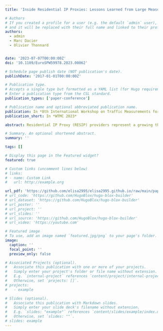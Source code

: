 ```yaml
---
title: 'Inside Residential IP Proxies: Lessons Learned from Large Measurement Campaigns'

# Authors
# If you created a profile for a user (e.g. the default `admin` user), write the username (folder name) here
# and it will be replaced with their full name and linked to their profile.
authors:
  - admin
  - Marc Dacier
  - Olivier Thonnard


date: '2023-07-07T00:00:00Z'
doi: '10.1109/EuroSPW59978.2023.00062'

# Schedule page publish date (NOT publication's date).
publishDate: '2017-01-01T00:00:00Z'

# Publication type.
# Accepts a single type but formatted as a YAML list (for Hugo requirements).
# Enter a publication type from the CSL standard.
publication_types: ['paper-conference']

# Publication name and optional abbreviated publication name.
publication: In *8th International Workshop on Traffic Measurements for Cybersecurity, 2023 IEEE European Symposium on Security and Privacy Workshops (EuroS&PW)*
publication_short: In *WTMC 2023*

abstract: Residential IP Proxy (RESIP) providers represent a growing threat when used for web scraping and other malicious activities. RESIPs enable their customers to hide behind a vast network of residential IP addresses to perpetrate their actions. This helps the customers to evade detection. Thanks to two new large datasets of RESIP connections, we reveal new insights into RESIP inner functioning and modus operandi. We present the similarities and differences of the ecosystems associated with four RESIP providers (geographic distribution, types, management and amount of machines used). Moreover, we display how two of the providers have striking similarities and we propose a specific detection method to identify them. Furthermore, we show how to build a list of suspicious /24 blocks of IP addresses and use it to mitigate the actions of malicious parties behind RESIPs.

# Summary. An optional shortened abstract.
summary: ''

tags: []

# Display this page in the Featured widget?
featured: true

# Custom links (uncomment lines below)
# links:
# - name: Custom Link
#   url: http://example.org

url_pdf: 'https://github.com/elisa2995/elisa2995.github.io/raw/main/papers/Chiapponi_Inside_2023.pdf'
# url_code: 'https://github.com/HugoBlox/hugo-blox-builder'
# url_dataset: 'https://github.com/HugoBlox/hugo-blox-builder'
# url_poster: ''
# url_project: ''
# url_slides: ''
# url_source: 'https://github.com/HugoBlox/hugo-blox-builder'
# url_video: 'https://youtube.com'

# Featured image
# To use, add an image named `featured.jpg/png` to your page's folder.
image:
  caption: ''
  focal_point: ''
  preview_only: false

# Associated Projects (optional).
#   Associate this publication with one or more of your projects.
#   Simply enter your project's folder or file name without extension.
#   E.g. `internal-project` references `content/project/internal-project/index.md`.
#   Otherwise, set `projects: []`.
# projects:
#   - example

# Slides (optional).
#   Associate this publication with Markdown slides.
#   Simply enter your slide deck's filename without extension.
#   E.g. `slides: "example"` references `content/slides/example/index.md`.
#   Otherwise, set `slides: ""`.
# slides: example
---
```

